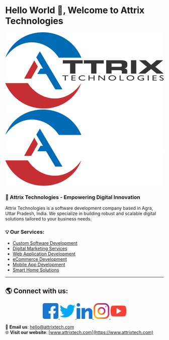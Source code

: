 # Hello World 👋, Welcome to Attrix Technologies

![Attrix Technologies Logo](https://raw.githubusercontent.com/attrixtech/.github/514577144a206509fcc1520ba7c97faa0c1f324f/logo-dark.svg#gh-light-mode-only)
![Attrix Technologies Logo](https://raw.githubusercontent.com/attrixtech/.github/514577144a206509fcc1520ba7c97faa0c1f324f/logo-light.svg#gh-dark-mode-only)

### 🚀 Attrix Technologies - Empowering Digital Innovation

Attrix Technologies is a software development company based in Agra, Uttar Pradesh, India. We specialize in building robust and scalable digital solutions tailored to your business needs.

### 💡 Our Services:

- [Custom Software Development](https://www.attrixtech.com/custom-software-development)
- [Digital Marketing Services](https://www.attrixtech.com/digital-marketing)
- [Web Application Development](https://www.attrixtech.com/web-development)
- [eCommerce Development](https://www.attrixtech.com/ecommerce-development)
- [Mobile App Development](https://www.attrixtech.com/services/mobile-app-development)
- [Smart Home Solutions](https://www.attrixtech.com/smart-home-solutions)

---

## 🌎 Connect with us:

<p align="center">
    <a href="https://www.facebook.com/attrixtech" target="_blank">
        <img src="https://raw.githubusercontent.com/developervijay7/developervijay7/main/images/icons/facebook.svg" alt="Facebook" height="50" width="50" />
    </a>
    <a href="https://twitter.com/attrixtech" target="_blank">
        <img src="https://raw.githubusercontent.com/developervijay7/developervijay7/main/images/icons/twitter.svg" alt="Twitter" height="50" width="50" />
    </a>
    <a href="https://in.linkedin.com/company/attrix-technologies" target="_blank">
        <img src="https://raw.githubusercontent.com/developervijay7/developervijay7/main/images/icons/linked-in-alt.svg" alt="LinkedIn" height="50" width="50" />
    </a>
    <a href="https://www.instagram.com/attrixtech" target="_blank">
        <img src="https://raw.githubusercontent.com/developervijay7/developervijay7/main/images/icons/instagram.svg" alt="Instagram" height="50" width="50" />
    </a>
    <a href="https://www.youtube.com/@attrixtech" target="_blank">
        <img src="https://raw.githubusercontent.com/developervijay7/developervijay7/main/images/icons/youtube.svg" alt="YouTube" height="50" width="50" />
    </a>
</p>

📩 **Email us**: [hello@attrixtech.com](mailto:hello@attrixtech.com)  
🌐 **Visit our website**: [www.attrixtech.com](https://www.attrixtech.com)
